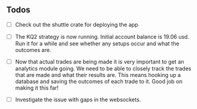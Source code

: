 ## Todos
- [ ] Check out the shuttle crate for deploying the app
- [ ] The KQ2 strategy is now running. Initial account balance is 19.06 usd. Run it for a while and see whether any setups occur and what the outcomes are. 
- [ ] Now that actual trades are being made it is very important to get an analytics module going. We need to be able to closely track the trades that are made and what their results are. This means hooking up a database and saving the outcomes of each trade to it. Good job on making it this far!
- [ ] Investigate the issue with gaps in the websockets. 


